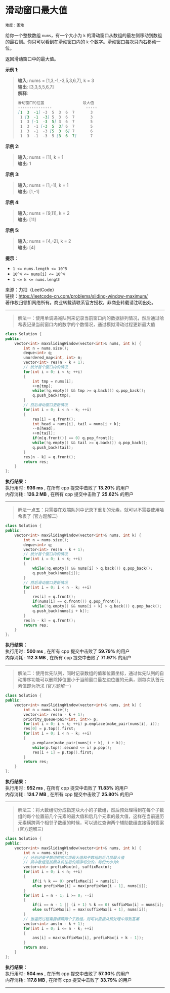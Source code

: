 # 滑动窗口最大值 #  
`难度：困难` 

给你一个整数数组 `nums`，有一个大小为 `k` 的滑动窗口从数组的最左侧移动到数组的最右侧。你只可以看到在滑动窗口内的 `k` 个数字。滑动窗口每次只向右移动一位。

返回滑动窗口中的最大值。  

**示例 1**:  
>**输入**: nums = [1,3,-1,-3,5,3,6,7], k = 3  
>**输出**: [3,3,5,5,6,7]  
>**解释**:   
>```markdown  
>滑动窗口的位置                 最大值  
>---------------               -----  
> [1  3  -1] -3  5  3  6  7       3  
>  1 [3  -1  -3] 5  3  6  7       3  
>  1  3 [-1  -3  5] 3  6  7       5  
>  1  3  -1 [-3  5  3] 6  7       5  
>  1  3  -1  -3 [5  3  6] 7       6  
>  1  3  -1  -3  5 [3  6  7]      7  
>```  

**示例 2**:  
>**输入**: nums = [1], k = 1  
>**输出**: 1  

**示例 3**:  
>**输入**: nums = [1,-1], k = 1  
>**输出**: [1,-1]  

**示例 4**:  
>**输入**: nums = [9,11], k = 2  
>**输出**: [11]  

**示例 5**:  
>**输入**: nums = [4,-2], k = 2  
>**输出**: [4]  

**提示**：  
- `1 <= nums.length <= 10^5`  
- `10^4 <= nums[i] <= 10^4`  
- `1 <= k <= nums.length`    

来源：力扣（LeetCode）  
链接：https://leetcode-cn.com/problems/sliding-window-maximum/  
著作权归领扣网络所有。商业转载请联系官方授权，非商业转载请注明出处。  

---  
>解法一：使用单调递减队列来记录当前窗口内的数据排列情况，然后通过哈希表记录当前窗口内的数字的个数情况，通过模拟滑动过程更新最大值  

```C++  
class Solution {
public:
    vector<int> maxSlidingWindow(vector<int>& nums, int k) {
        int n = nums.size();
        deque<int> q;
        unordered_map<int, int> m;
        vector<int> res(n - k + 1);
        // 统计首个窗口内的情况
        for(int i = 0; i < k; ++i)
        {
            int tmp = nums[i];
            ++m[tmp];
            while(!q.empty() && tmp >= q.back()) q.pop_back();
            q.push_back(tmp);
        }
        // 然后滑动窗口更新情况
        for(int i = 0; i < n - k; ++i)
        {
            res[i] = q.front();
            int head = nums[i], tail = nums[i + k];
            --m[head];
            ++m[tail];
            if(m[q.front()] == 0) q.pop_front();
            while(!q.empty() && tail >= q.back()) q.pop_back();
            q.push_back(tail);
        }
        res[n - k] = q.front();
        return res;
    }
};
```  

**执行结果：**  
执行用时 : **936 ms** , 在所有 cpp 提交中击败了 **13.20%** 的用户  
内存消耗 : **126.2 MB** , 在所有 cpp 提交中击败了 **25.62%** 的用户  

---  
>解法一点五：只需要在双端队列中记录下重复的元素，就可以不需要使用哈希表了 (官方题解二)  

```C++  
class Solution {
public:
    vector<int> maxSlidingWindow(vector<int>& nums, int k) {
        int n = nums.size();
        deque<int> q;
        vector<int> res(n - k + 1);
        // 统计首个窗口内的情况
        for(int i = 0; i < k; ++i)
        {
            while(!q.empty() && nums[i] > q.back()) q.pop_back();
            q.push_back(nums[i]);
        }
        // 然后滑动窗口更新情况
        for(int i = 0; i < n - k; ++i)
        {
            res[i] = q.front();
            if(nums[i] == q.front()) q.pop_front();
            while(!q.empty() && nums[i + k] > q.back()) q.pop_back();
            q.push_back(nums[i + k]);
        }
        res[n - k] = q.front();
        return res;
    }
};
```  

**执行结果：**  
执行用时 : **500 ms** , 在所有 cpp 提交中击败了 **59.79%** 的用户  
内存消耗 : **112.3 MB** , 在所有 cpp 提交中击败了 **71.97%** 的用户  

---  
>解法二：使用优先队列，同时记录数组的值和位置坐标，通过优先队列的自动排序功能可以删除掉位置小于当前窗口最左边位置的元素，则每次队首元素值即为所求 (官方题解一)  

```C++  
class Solution {
public:
    vector<int> maxSlidingWindow(vector<int>& nums, int k) {
        int n = nums.size();
        vector<int> res(n - k + 1);
        priority_queue<pair<int, int>> p;
        for(int i = 0; i < k; ++i) p.emplace(make_pair(nums[i], i));
        res[0] = p.top().first;
        for(int i = 0; i < n - k; ++i)
        {
            p.emplace(make_pair(nums[i + k], i + k));
            while(p.top().second <= i) p.pop();
            res[i + 1] = p.top().first;
        }
        return res;
    }
};
```  

**执行结果：**  
执行用时 : **952 ms** , 在所有 cpp 提交中击败了 **11.83%** 的用户  
内存消耗 : **124.7 MB** , 在所有 cpp 提交中击败了 **25.80%** 的用户  

---  
>解法三：将大数组切分成指定块大小的子数组，然后预处理得到在每个子数组的每个位置前几个元素的最大值和后几个元素的最大值，这样在当前遍历元素横跨两个相邻子数组的时候，可以通过查询两个辅助数组直接得到答案 (官方题解三)  

```C++  
class Solution {
public:
    vector<int> maxSlidingWindow(vector<int>& nums, int k) {
        int n = nums.size();
        // 分别记录子数组的前几项最大值和子数组的后几项最大值
        // 其中数组是按照从前往后的顺序切分的，每份大小为k
        vector<int> prefixMax(n), suffixMax(n);
        for(int i = 0; i < n; ++i)
        {
            if(i % k == 0) prefixMax[i] = nums[i];
            else prefixMax[i] = max(prefixMax[i - 1], nums[i]);
        }
        for(int i = n - 1; i >= 0; --i)
        {
            if(i == n - 1 || (i + 1) % k == 0) suffixMax[i] = nums[i];
            else suffixMax[i] = max(suffixMax[i + 1], nums[i]);
        }
        // 当遍历过程需要横跨两个子数组，则可以直接从预处理中得到答案
        vector<int> ans(n - k + 1);
        for(int i = 0; i <= n - k; ++i)
        {
            ans[i] = max(suffixMax[i], prefixMax[i + k - 1]);
        }
        return ans;
    }
};
```  

**执行结果：**  
执行用时 : **504 ms** , 在所有 cpp 提交中击败了 **57.30%** 的用户  
内存消耗 : **117.8 MB** , 在所有 cpp 提交中击败了 **33.79%** 的用户  

---  